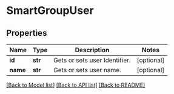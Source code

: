 # SmartGroupUser

## Properties
Name | Type | Description | Notes
------------ | ------------- | ------------- | -------------
**id** | **str** | Gets or sets user Identifier. | [optional] 
**name** | **str** | Gets or sets user name. | [optional] 

[[Back to Model list]](../README.md#documentation-for-models) [[Back to API list]](../README.md#documentation-for-api-endpoints) [[Back to README]](../README.md)


